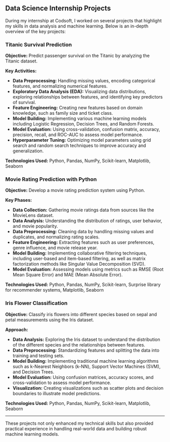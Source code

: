 

## Data Science Internship Projects

During my internship at Codsoft, I worked on several projects that highlight my skills in data analysis and machine learning. Below is an in-depth overview of the key projects:

### Titanic Survival Prediction

**Objective:** Predict passenger survival on the Titanic by analyzing the Titanic dataset.

**Key Activities:**
- **Data Preprocessing:** Handling missing values, encoding categorical features, and normalizing numerical features.
- **Exploratory Data Analysis (EDA):** Visualizing data distributions, exploring relationships between features, and identifying key predictors of survival.
- **Feature Engineering:** Creating new features based on domain knowledge, such as family size and ticket class.
- **Model Building:** Implementing various machine learning models including Logistic Regression, Decision Trees, and Random Forests.
- **Model Evaluation:** Using cross-validation, confusion matrix, accuracy, precision, recall, and ROC-AUC to assess model performance.
- **Hyperparameter Tuning:** Optimizing model parameters using grid search and random search techniques to improve accuracy and generalization.

**Technologies Used:** Python, Pandas, NumPy, Scikit-learn, Matplotlib, Seaborn

### Movie Rating Prediction with Python

**Objective:** Develop a movie rating prediction system using Python.

**Key Phases:**
- **Data Collection:** Gathering movie ratings data from sources like the MovieLens dataset.
- **Data Analysis:** Understanding the distribution of ratings, user behavior, and movie popularity.
- **Data Preprocessing:** Cleaning data by handling missing values and duplicates, and normalizing rating scales.
- **Feature Engineering:** Extracting features such as user preferences, genre influence, and movie release year.
- **Model Building:** Implementing collaborative filtering techniques, including user-based and item-based filtering, as well as matrix factorization methods like Singular Value Decomposition (SVD).
- **Model Evaluation:** Assessing models using metrics such as RMSE (Root Mean Square Error) and MAE (Mean Absolute Error).

**Technologies Used:** Python, Pandas, NumPy, Scikit-learn, Surprise library for recommender systems, Matplotlib, Seaborn

### Iris Flower Classification

**Objective:** Classify iris flowers into different species based on sepal and petal measurements using the Iris dataset.

**Approach:**
- **Data Analysis:** Exploring the Iris dataset to understand the distribution of the different species and the relationships between features.
- **Data Preprocessing:** Standardizing features and splitting the data into training and testing sets.
- **Model Building:** Implementing traditional machine learning algorithms such as k-Nearest Neighbors (k-NN), Support Vector Machines (SVM), and Decision Trees.
- **Model Evaluation:** Using confusion matrices, accuracy scores, and cross-validation to assess model performance.
- **Visualization:** Creating visualizations such as scatter plots and decision boundaries to illustrate model predictions.

**Technologies Used:** Python, Pandas, NumPy, Scikit-learn, Matplotlib, Seaborn

---

These projects not only enhanced my technical skills but also provided practical experience in handling real-world data and building robust machine learning models.

